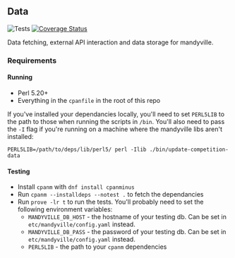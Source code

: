 ## Data

![Tests](https://github.com/sirgraystar/mandyville-data/actions/workflows/test.yml/badge.svg)
[![Coverage Status](https://coveralls.io/repos/github/sirgraystar/mandyville-data/badge.svg)](https://coveralls.io/github/sirgraystar/mandyville-data)

Data fetching, external API interaction and data storage for mandyville.

### Requirements

#### Running
* Perl 5.20+
* Everything in the `cpanfile` in the root of this repo

If you've installed your dependancies locally, you'll need to set
`PERL5LIB` to the path to those when running the scripts in `/bin`.
You'll also need to pass the `-I` flag if you're running on a machine
where the mandyville libs aren't installed:

```
PERL5LIB=/path/to/deps/lib/perl5/ perl -Ilib ./bin/update-competition-data
```

#### Testing
* Install `cpanm` with `dnf install cpanminus`
* Run `cpanm --installdeps --notest .` to fetch the dependancies
* Run `prove -lr t` to run the tests. You'll probably need to set the
  following environment variables:
  * `MANDYVILLE_DB_HOST` - the hostname of your testing db. Can be set
    in `etc/mandyville/config.yaml` instead.
  * `MANDYVILLE_DB_PASS` - the password of your testing db. Can be set
    in `etc/mandyville/config.yaml` instead.
  * `PERL5LIB` - the path to your `cpanm` dependencies 

